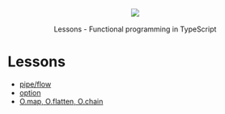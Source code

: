 
<h3 align="center">
  <a href="https://gcanti.github.io/fp-ts/">
    <img src="https://gcanti.github.io/fp-ts/fp-ts-logo.png">
  </a>
</h3>

<p align="center">
  Lessons - Functional programming in TypeScript
</p>

# Lessons

- [pipe/flow](./src/pipe-and-flow.ts)
- [option](./src/option.ts)
- [O.map, O.flatten, O.chain](./src/essential-operations.ts)
